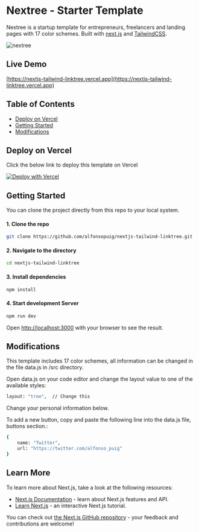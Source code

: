 # Nextree - Starter Template

Nextree is a startup template for entrepreneurs, freelancers and landing pages with 17 color schemes. Built with [next.js](https://nextjs.org/) and [TailwindCSS](https://tailwindcss.com/).

![nextree](https://user-images.githubusercontent.com/13857079/202289792-5a0fdcde-7e97-41a9-b0be-1cc720c3e9c8.jpg)

## Live Demo

[https://nextjs-tailwind-linktree.vercel.app](https://nextjs-tailwind-linktree.vercel.app)

## Table of Contents

- [Deploy on Vercel](#deploy-on-vercel)
- [Getting Started](#getting-started)
- [Modifications](#modifications)


## Deploy on Vercel

Click the below link to deploy this template on Vercel

[![Deploy with Vercel](https://vercel.com/button)](https://vercel.com/new/clone?repository-url=https%3A%2F%2Fgithub.com%2Falfonsopuig%2Fnextjs-tailwind-linktree)

## Getting Started

You can clone the project directly from this repo to your local system.

#### 1. Clone the repo

```bash
git clone https://github.com/alfonsopuig/nextjs-tailwind-linktree.git
```

#### 2. Navigate to the directory

```bash
cd nextjs-tailwind-linktree
```

#### 3. Install dependencies

```bash
npm install
```

#### 4. Start development Server

```bash
npm run dev
```

Open [http://localhost:3000](http://localhost:3000) with your browser to see the result.


## Modifications

This template includes 17 color schemes, all information can be changed in the file data.js in /src directory.

Open data.js on your code editor and change the layout value to one of the available styles:

```bash
layout: "tree",  // Change this
```

Change your personal information below.

To add a new button, copy and paste the following line into the data.js file, buttons section.:

```bash
{       
    name: "Twitter", 
    url: "https://twitter.com/alfonso_puig" 
}
```


## Learn More

To learn more about Next.js, take a look at the following resources:

- [Next.js Documentation](https://nextjs.org/docs) - learn about Next.js features and API.
- [Learn Next.js](https://nextjs.org/learn) - an interactive Next.js tutorial.

You can check out [the Next.js GitHub repository](https://github.com/vercel/next.js/) - your feedback and contributions are welcome!
